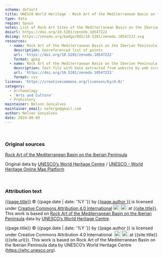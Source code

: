 ```yaml
---
schema: default
title: UNESCO World Heritage - Rock Art of the Mediterranean Basin on the Iberian Peninsula
type: data
region: Spain
notes: List of Rock Art Sites of the Mediterranean Basin on the Iberian Peninsula from UNESCO World Heritage website.
doiurl: https://doi.org/10.5281/zenodo.10547222
doiimg: https://zenodo.org/badge/DOI/10.5281/zenodo.10547222.svg
resources:
  - name: Rock Art of the Mediterranean Basin on the Iberian Peninsula
    description: Georeferenced list of points
    url: 'https://doi.org/10.5281/zenodo.10547222'
    format: gpkg
  - name: Rock Art of the Mediterranean Basin on the Iberian Peninsula
    description: Text file with data extracted from website by web scrapping.
    url: 'https://doi.org/10.5281/zenodo.10547222'
    format: csv
license: 'https://creativecommons.org/licenses/by/4.0/'
category:
  - Archaeology
  - 'Arts and Culture'
  - Prehistory
maintainer: Nelson Gonçalves
maintainer_email: nafergo@gmail.com
author: Nelson Gonçalves
date: 2024-08-09
---
```



<br />


### Original sources
[Rock Art of the Mediterranean Basin on the Iberian Peninsula](https://whc.unesco.org/en/list/874)

Original data by [UNESCO’s World Heritage Centre](https://whc.unesco.org/) / [UNESCO - World Heritage Online Map Platform](https://whc.unesco.org/en/list/)


<br />


### Attribution text
<span xmlns:cc="http://creativecommons.org/ns#" xmlns:dct="http://purl.org/dc/terms/"><a property="dct:title" rel="cc:attributionURL" href="{{site.url}}{{page.url}}">{{page.title}}</a> © {{page.date | date: '%Y '}} by <a rel="cc:attributionURL dct:creator" property="cc:attributionName" href="https://alfobre.com">{{page.author }}</a> is licensed under <a href="http://creativecommons.org/licenses/by/4.0/?ref=chooser-v1" target="_blank" rel="license noopener noreferrer" style="">Creative Commons Attribution 4.0 International<img style="height:22px!important;margin-left:3px;vertical-align:text-bottom;" src="https://mirrors.creativecommons.org/presskit/icons/cc.svg?ref=chooser-v1"><img style="height:22px!important;margin-left:3px;vertical-align:text-bottom;" src="https://mirrors.creativecommons.org/presskit/icons/by.svg?ref=chooser-v1"></a> at <a href="{{site.url}}">{{site.title}}</a>. 
</span> This work is based on [Rock Art of the Mediterranean Basin on the Iberian Peninsula](https://whc.unesco.org/en/list/874) data by [UNESCO’s World Heritage Centre](https://whc.unesco.org/).

{{page.title}} © {{page.date | date: '%Y '}} by {{page.author }} is licensed under Creative Commons Attribution 4.0 International <img style="height:22px!important;margin-left:3px;vertical-align:text-bottom;" src="https://mirrors.creativecommons.org/presskit/icons/cc.svg?ref=chooser-v1"><img style="height:22px!important;margin-left:3px;vertical-align:text-bottom;" src="https://mirrors.creativecommons.org/presskit/icons/by.svg?ref=chooser-v1"> at {{site.title}} ({{site.url}}). This work is based on Rock Art of the Mediterranean Basin on the Iberian Peninsula data by UNESCO’s World Heritage Centre (https://whc.unesco.org).

